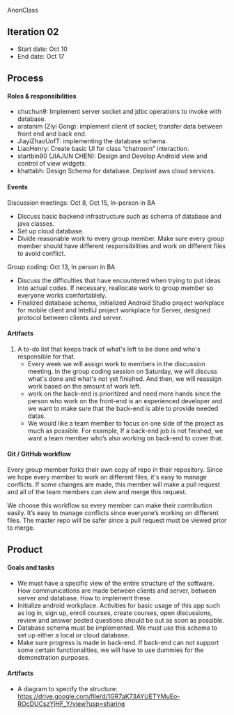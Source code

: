 AnonClass


## Iteration 02

 * Start date: Oct 10
 * End date: Oct 17

## Process


#### Roles & responsibilities

 * chuchun9: Implement server socket and jdbc operations to invoke with database.
 * aratanim (Ziyi Gong):  implement client of socket; transfer data between front end and back end.
 * JiayiZhaoUofT: implementing the database schema.
 * LiaoHenry: Create basic UI for class “chatroom” interaction.
 * startbin90 (JIAJUN CHEN): Design and Develop Android view and control of view widgets.
 * khattabh: Design Schema for database. Deploint aws cloud services. 

#### Events
 
 Discussion meetings: Oct 8, Oct 15, In-person in BA
 * Discuss basic backend infrastructure such as schema of database and java classes. 
 * Set up cloud database. 
 * Divide reasonable work to every group member. Make sure every group member should have different responsibilities and work on different files to avoid conflict.

 Group coding: Oct 13, In person in BA
 * Discuss the difficulties that have encountered when trying to put ideas into actual codes. If necessary, reallocate work to group member so everyone works comfortablely. 
 * Finalized database schema, initialized Android Studio project workplace for mobile client and IntelliJ project workplace for Server, designed protocol between clients and server.


#### Artifacts
     
 1. A to-do list that keeps track of what's left to be done and who's responsible for that.
 	* Every week we will assign work to members in the discussion meeting. In the group coding session on Saturday, we will discuss what's done and what's not yet finished. And then, we will reassign work based on the amount of work left.
 	* work on the back-end is prioritized and need more hands since the person who work on the front-end is an experienced developer and we want to make sure that the back-end is able to provide needed datas.
 	* We would like a team member to focus on one side of the project as much as possible. For example, If a back-end job is not finished, we want a team member who’s also working on back-end to cover that.
 

#### Git / GitHub workflow
 

Every group member forks their own copy of repo in their repository. Since we hope every member to work on different files, it's easy to manage conflicts. If some changes are made, this member will make a pull request and all of the team members can view and merge this request.

We choose this workflow so every member can make their contribution easily.
It’s easy to manage conflicts since everyone’s working on different files.
The master repo will be safer since a pull request must be viewed prior to merge.


## Product

#### Goals and tasks

 * We must have a specific view of the entire structure of the software. How communications are made between clients and server, between server and database. How to implement these.
 * Initialize android workplace. Activities for basic usage of this app such as log in, sign up, enroll courses, create courses, open discussions, review and answer posted questions should be out as soon as possible.
 * Database schema must be implemented. We must use this schema to set up either a local or cloud database.
 * Make sure progress is made in back-end. If back-end can not support some certain functionalities, we will have to use dummies for the demonstration purposes. 

#### Artifacts

 * A diagram to specify the structure:
 https://drive.google.com/file/d/1GR7aK73AYUETYMuEo-ROcDUCszYjHF_Y/view?usp=sharing

